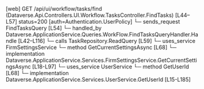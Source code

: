 [web] GET /api/ui/workflow/tasks/find  (Dataverse.Api.Controllers.UI.Workflow.TasksController.FindTasks)  [L44–L57] status=200 [auth=Authentication.UserPolicy]
  └─ sends_request FindTasksQuery [L54]
    └─ handled_by Dataverse.ApplicationService.Queries.WorkFlow.FindTasksQueryHandler.Handle [L42–L116]
      └─ calls TaskRepository.ReadQuery [L59]
      └─ uses_service FirmSettingsService
        └─ method GetCurrentSettingsAsync [L68]
          └─ implementation Dataverse.ApplicationService.Services.FirmSettingsService.GetCurrentSettingsAsync [L18-L97]
      └─ uses_service UserService
        └─ method GetUserId [L68]
          └─ implementation Dataverse.ApplicationService.Services.UserService.GetUserId [L15-L185]

